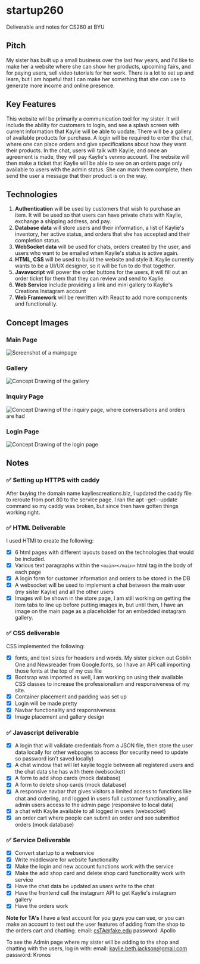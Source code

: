 # startup260

Deliverable and notes for CS260 at BYU

## Pitch

My sister has built up a small business over the last few years, and I'd like to make her a website where she can show her products, upcoming fairs, and for paying users, sell video tutorials for her work.
There is a lot to set up and learn, but I am hopeful that I can make her something that she can use to generate more income and online presence.

## Key Features

This website will be primarily a communication tool for my sister. It will include the ability for customers to login, and see a splash screen with current information that Kaylie will be able to uodate. There will be a gallery of available products for purchase. A login will be required to enter the chat, where one can place orders and give specifications about how they want their products. In the chat, users will talk with Kaylie, and once an agreement is made, they will pay Kaylie's venmo account. The website will then make a ticket that Kaylie will be able to see on an orders page only available to users with the admin status. She can mark them complete, then send the user a message that their product is on the way.

## Technologies

1. **Authentication** will be used by customers that wish to purchase an item. It will be used so that users can have private chats with Kaylie, exchange a shipping address, and pay.
2. **Database data** will store users and their information, a list of Kaylie's inventory, her active status, and orders that she has accepted and their completion status.
3. **WebSocket data** will be used for chats, orders created by the user, and users who want to be emailed when Kaylie's status is active again.
4. **HTML, CSS** will be used to build the website and style it. Kaylie currently wants to be a UI/UX designer, so it will be fun to do that together.
5. **Javavscript** will power the order buttons for the users, it will fill out an order ticket for them that they can review and send to Kaylie.
6. **Web Service** include providing a link and mini gallery to Kaylie's Creations Instagram account
7. **Web Framework** will be rewritten with React to add more components and functionality.

## Concept Images

### Main Page

![Screenshot of a mainpage](https://github.com/DallinJacksonE/startup260/blob/main/docs/picsForConcept/homepage.jpg)

### Gallery

![Concept Drawing of the gallery](https://github.com/DallinJacksonE/startup260/blob/main/docs/picsForConcept/gallery.jpg)

### Inquiry Page

![Concept Drawing of the inquiry page, where conversations and orders are had](https://github.com/DallinJacksonE/startup260/blob/main/docs/picsForConcept/orderchat.jpg)

### Login Page

![Concept Drawing of the login page](https://github.com/DallinJacksonE/startup260/blob/main/docs/picsForConcept/login.jpg)

## Notes

### ✅ Setting up HTTPS with caddy

After buying the domain name kayliescreations.biz, I updated the caddy file to reroute from port 80 to the service page. I ran the apt -get--update command so my caddy was broken, but since then have gotten things working right.

### ✅ HTML Deliverable

I used HTMl to create the following:

- [x] 6 html pages with different layouts based on the technologies that would be included.
- [x] Various text paragraphs within the ```<main></main>``` html tag in the body of each page
- [x] A login form for customer information and orders to be stored in the DB
- [x] A websocket will be used to implement a chat between the main user (my sister Kaylie) and all the other users
- [x] Images will be shown in the store page, I am still working on getting the item tabs to line up before putting images in, but until then, I have an image on the main page as a placeholder for an embedded instagram gallery.

### ✅ CSS deliverable

CSS implemented the following:

- [x] fonts, and text sizes for headers and words. My sister picken out Goblin One and Newsreader from Google.fonts, so I have an API call importing those fonts at the top of my css file
- [x] Bootsrap was imported as well, I am working on using their available CSS classes to increase the professionalism and responsiveness of my site.
- [x] Container placement and padding was set up
- [x] Login will be made pretty
- [x] Navbar functionality and responsiveness
- [x] Image placement and gallery design

### ✅ Javascript deliverable

- [x] A login that will validate credentials from a JSON file, then store the user data locally for other webpages to access (for security need to update so password isn't saved locally)
- [x] A chat window that will let kaylie toggle between all registered users and the chat data she has with them (websocket)
- [x] A form to add shop cards (mock database)
- [x] A form to delete shop cards (mock database)
- [x] A responsive navbar that gives visitors a limited access to functions like chat and ordering, and logged in users full customer functionaliry, and admin users access to the admin page (responsive to local data)
- [x] a chat with Kaylie available to all logged in users (websocket)
- [x] an order cart where people can submit an order and see submitted orders (mock database)

### ✅ Service Deliverable

- [x] Convert startup to a webservice
- [x] Write middleware for website functionality
- [x] Make the login and new account functions work with the service
- [x] Make the add shop card and delete shop card functionality work with service
- [x] Have the chat data be updated as users write to the chat
- [x] Have the frontend call the instagram API to get Kaylie's instagram gallery
- [x] Have the orders work

**Note for TA's**
I have a test account for you guys you can use, or you can make an account to test out the user features of adding from the shop to the orders cart and chatting.
email: csTA@fake.edu
password: Apollo

To see the Admin page where my sister will be adding to the shop and chatting with the users, log in with:
email: kaylie.beth.jackson@gmail.com
password: Kronos
